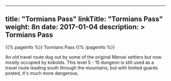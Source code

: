 
---
title: "Tormians Pass"
linkTitle: "Tormians Pass"
weight: 8n
date: 2017-01-04
description: >
 Tormians Pass
---

{{% pageinfo %}}
Tormians Pass
{{% /pageinfo %}}

An old travel route dug out by some of the original Meroei settlers but now mostly occupied by kobolds. This level 5 - 15 dungeon is still used as a travel route leading south through the mountains, but with limited guards posted, it's much more dangerous.